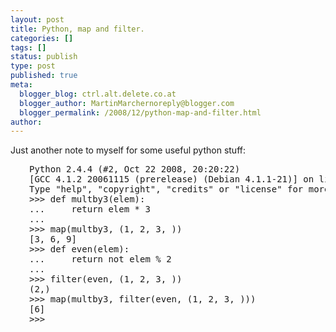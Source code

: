 ```yaml
---
layout: post
title: Python, map and filter.
categories: []
tags: []
status: publish
type: post
published: true
meta:
  blogger_blog: ctrl.alt.delete.co.at
  blogger_author: MartinMarchernoreply@blogger.com
  blogger_permalink: /2008/12/python-map-and-filter.html
author: 
---
```

<p>Just another note to myself for some useful python stuff:</p>
<pre style="padding-left:30px;">Python 2.4.4 (#2, Oct 22 2008, 20:20:22)
[GCC 4.1.2 20061115 (prerelease) (Debian 4.1.1-21)] on linux2
Type "help", "copyright", "credits" or "license" for more information.
>>> def multby3(elem):
...     return elem * 3
...
>>> map(multby3, (1, 2, 3, ))
[3, 6, 9]
>>> def even(elem):
...     return not elem % 2
...
>>> filter(even, (1, 2, 3, ))
(2,)
>>> map(multby3, filter(even, (1, 2, 3, )))
[6]
>>></pre>
